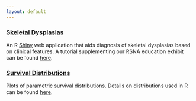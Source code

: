 ```yaml
---
layout: default
---
```


### [Skeletal Dysplasias](http://104.131.159.61:3838/skeletal-dysplasias/)
An R [Shiny](http://shiny.rstudio.com/) web application that aids diagnosis of skeletal dysplasias based on clinical features. A tutorial supplementing our RSNA education exhibit can be found [here](shinyapps/skeletal-dysplasias.html).

### [Survival Distributions](http://104.131.159.61:3838/survival-curves/)
Plots of parametric survival distributions. Details on distributions used in R can be found [here](shinyapps/survival-distributions.html).
